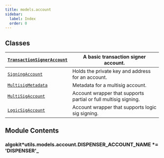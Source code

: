 ```yaml
---
title: models.account
sidebar:
  label: Index
  order: 0
---
```


## Classes

| [`TransactionSignerAccount`](TransactionSignerAccount.md#algokit_utils.models.account.TransactionSignerAccount) | A basic transaction signer account.                             |
| --------------------------------------------------------------------------------------------------------------- | --------------------------------------------------------------- |
| [`SigningAccount`](SigningAccount.md#algokit_utils.models.account.SigningAccount)                               | Holds the private key and address for an account.               |
| [`MultisigMetadata`](MultisigMetadata.md#algokit_utils.models.account.MultisigMetadata)                         | Metadata for a multisig account.                                |
| [`MultiSigAccount`](MultiSigAccount.md#algokit_utils.models.account.MultiSigAccount)                            | Account wrapper that supports partial or full multisig signing. |
| [`LogicSigAccount`](LogicSigAccount.md#algokit_utils.models.account.LogicSigAccount)                            | Account wrapper that supports logic sig signing.                |

## Module Contents

### algokit*utils.models.account.DISPENSER_ACCOUNT_NAME *= 'DISPENSER'\_
